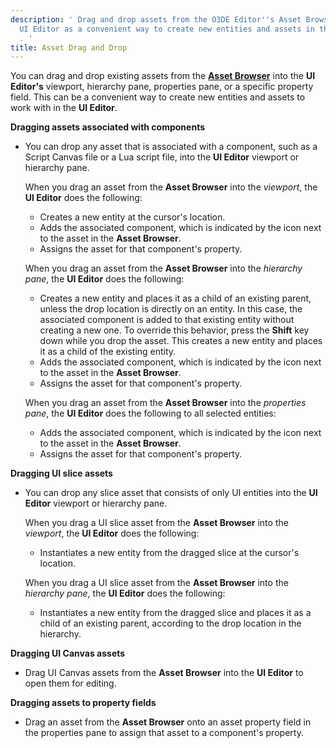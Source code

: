 ```yaml
---
description: ' Drag and drop assets from the O3DE Editor''s Asset Browser into the
  UI Editor as a convenient way to create new entities and assets in the UI Editor
  . '
title: Asset Drag and Drop
---
```


You can drag and drop existing assets from the **[Asset Browser](/docs/user-guide/features/editor/asset-browser.md)** into the **UI Editor's** viewport, hierarchy pane, properties pane, or a specific property field\. This can be a convenient way to create new entities and assets to work with in the **UI Editor**\.

**Dragging assets associated with components**
+ You can drop any asset that is associated with a component, such as a Script Canvas file or a Lua script file, into the **UI Editor** viewport or hierarchy pane\.

  When you drag an asset from the **Asset Browser** into the *viewport*, the **UI Editor** does the following:
  + Creates a new entity at the cursor's location\.
  + Adds the associated component, which is indicated by the icon next to the asset in the **Asset Browser**\.
  + Assigns the asset for that component's property\.

  When you drag an asset from the **Asset Browser** into the *hierarchy pane*, the **UI Editor** does the following:
  + Creates a new entity and places it as a child of an existing parent, unless the drop location is directly on an entity\. In this case, the associated component is added to that existing entity without creating a new one\. To override this behavior, press the **Shift** key down while you drop the asset\. This creates a new entity and places it as a child of the existing entity\.
  + Adds the associated component, which is indicated by the icon next to the asset in the **Asset Browser**\.
  + Assigns the asset for that component's property\.

  When you drag an asset from the **Asset Browser** into the *properties pane*, the **UI Editor** does the following to all selected entities:
  + Adds the associated component, which is indicated by the icon next to the asset in the **Asset Browser**\.
  + Assigns the asset for that component's property\.

**Dragging UI slice assets**
+ You can drop any slice asset that consists of only UI entities into the **UI Editor** viewport or hierarchy pane\.

  When you drag a UI slice asset from the **Asset Browser** into the *viewport*, the **UI Editor** does the following:
  + Instantiates a new entity from the dragged slice at the cursor's location\.

  When you drag a UI slice asset from the **Asset Browser** into the *hierarchy pane*, the **UI Editor** does the following:
  + Instantiates a new entity from the dragged slice and places it as a child of an existing parent, according to the drop location in the hierarchy\.

**Dragging UI Canvas assets**
+ Drag UI Canvas assets from the **Asset Browser** into the **UI Editor** to open them for editing\.

**Dragging assets to property fields**
+ Drag an asset from the **Asset Browser** onto an asset property field in the properties pane to assign that asset to a component's property\.